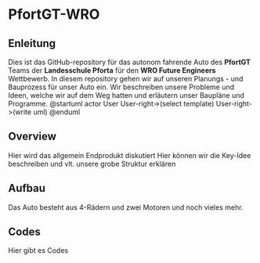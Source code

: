 # PfortGT-WRO

## Enleitung
Dies ist das GitHub-repository für das autonom fahrende Auto des **PfortGT** Teams der **Landesschule Pforta** für den **WRO Future Engineers** Wettbewerb.
In diesem repository gehen wir auf unseren Planungs - und Bauprozess für unser Auto ein. Wir beschreiben unsere Probleme und  Ideen, welche wir auf dem Weg hatten und erläutern unser Baupläne und Programme.
@startuml
actor User
User-right->(select template)
User-right->(write uml)
@enduml
## Overview
Hier wird das allgemein Endprodukt diskutiert
Hier können wir die Key-Idee beschreiben und vlt. unsere grobe Struktur erklären
## Aufbau
Das Auto besteht aus 4-Rädern und zwei Motoren und noch vieles mehr. 
## Codes
Hier gibt es Codes
